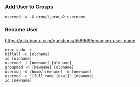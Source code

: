 ### Add User to Groups

```
usermod -a -G group1,group2 username
```

### Rename User

https://askubuntu.com/questions/558669/renaming-user-name

```
exec sudo -i
killall -u [oldname]
id [oldname]
usermod -l [newname] [oldname]
groupmod -n [newname] [oldname]
usermod -d /home/[newname] -m [newname]
usermod -c "[full name (new)]" [newname]
id [newname]
```
